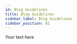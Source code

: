 ```yaml
---
id: Blog Guidelines
title: Blog Guidelines
sidebar_label: Blog Guidelines
sidebar_position: 01
---
```


Your text here